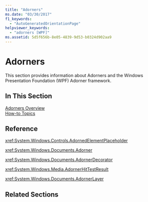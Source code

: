 ```yaml
---
title: "Adorners"
ms.date: "03/30/2017"
f1_keywords: 
  - "AutoGeneratedOrientationPage"
helpviewer_keywords: 
  - "adorners [WPF]"
ms.assetid: 5d5f656b-8e05-4839-9d53-b0324d902aa9
---
```

# Adorners
This section provides information about Adorners and the Windows Presentation Foundation (WPF) Adorner framework.  
  
## In This Section  
 [Adorners Overview](adorners-overview.md)  
 [How-to Topics](adorners-how-to-topics.md)  
  
## Reference  
 <xref:System.Windows.Controls.AdornedElementPlaceholder>  
  
 <xref:System.Windows.Documents.Adorner>  
  
 <xref:System.Windows.Documents.AdornerDecorator>  
  
 <xref:System.Windows.Media.AdornerHitTestResult>  
  
 <xref:System.Windows.Documents.AdornerLayer>  
  
## Related Sections
